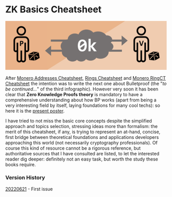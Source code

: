 # ZK Basics Cheatsheet

![ZKexchange](featured.png)

After [Monero Addresses Cheatsheet](https://github.com/baro77/MoneroAddressesCS), [Rings Cheatsheet](https://github.com/baro77/RingsCS) and [Monero RingCT Cheatsheet](https://github.com/baro77/RctCS) the intention was to write the next one about Bulletproof (the "_to be continued..._" of the third infographic).
However very soon it has been clear that **Zero Knowledge Proofs theory** is mandatory to have a comprehensive understanding about how BP works (apart from being a very interesting field by itself, laying foundations for many cool techs): so here it is the [present poster](https://github.com/baro77/ZKbasicsCS/blob/main/ZKbasicsCheatsheet20220621.pdf).

I have tried to not miss the basic core concepts despite the simplified approach and topics selection, stressing ideas more than formalism: the merit of this cheatsheet, if any, is trying to represent an at-hand, concise, first bridge between theoretical foundations and applications developers approaching this world (not necessarily cryptography professionals). Of course this kind of resource cannot be a rigorous reference, but authoritative sources that I have consulted are listed, to let the interested reader dig deeper: definitely not an easy task, but worth the study these books require.

### Version History

[20220621](https://github.com/baro77/ZKbasicsCS/blob/main/ZKbasicsCheatsheet20220621.pdf) - First issue
